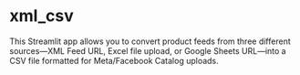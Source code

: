 # xml_csv
This Streamlit app allows you to convert product feeds from three different sources—XML Feed URL, Excel file upload, or Google Sheets URL—into a CSV file formatted for Meta/Facebook Catalog uploads.
